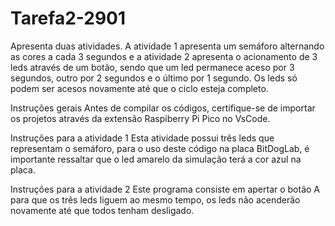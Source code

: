 # Tarefa2-2901
Apresenta duas atividades. A atividade 1 apresenta um semáforo alternando as cores a cada 3 segundos e a atividade 2 apresenta o acionamento de 3 leds através de um botão, sendo que um led permanece aceso por 3 segundos, outro por 2 segundos e o último por 1 segundo. Os leds só podem ser acesos novamente até que o ciclo esteja completo.

Instruções gerais
Antes de compilar os códigos, certifique-se de importar os projetos através da extensão Raspiberry Pi Pico no VsCode.

Instruções para a atividade 1
Esta atividade possui três leds que representam o semáforo, para o uso deste código na placa BitDogLab, é importante ressaltar que o led amarelo da simulação terá a cor azul na placa.

Instruções para a atividade 2
Este programa consiste em apertar o botão A para que os três leds liguem ao mesmo tempo, os leds não acenderão novamente até que todos tenham desligado.